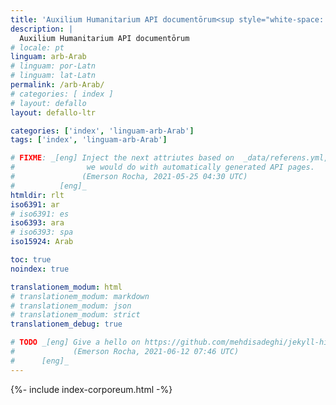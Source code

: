 ```yaml
---
title: 'Auxilium Humanitarium API documentōrum<sup style="white-space: nowrap;">(👩‍🔬<em>alpha</em>👨‍🔬)</sup>'
description: |
  Auxilium Humanitarium API documentōrum
# locale: pt
linguam: arb-Arab
# linguam: por-Latn
# linguam: lat-Latn
permalink: /arb-Arab/
# categories: [ index ]
# layout: defallo
layout: defallo-ltr

categories: ['index', 'linguam-arb-Arab']
tags: ['index', 'linguam-arb-Arab']

# FIXME: _[eng] Inject the next attriutes based on  _data/referens.yml, like
#                we would do with automatically generated API pages.
#               (Emerson Rocha, 2021-05-25 04:30 UTC)
#          [eng]_
htmldir: rlt
iso6391: ar
# iso6391: es
iso6393: ara
# iso6393: spa
iso15924: Arab

toc: true
noindex: true

translationem_modum: html
# translationem_modum: markdown
# translationem_modum: json
# translationem_modum: strict
translationem_debug: true

# TODO _[eng] Give a hello on https://github.com/mehdisadeghi/jekyll-hinduarabic
#             (Emerson Rocha, 2021-06-12 07:46 UTC)
#      [eng]_
---
```


{%- include index-corporeum.html -%}
